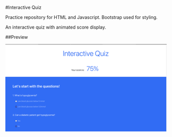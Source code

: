 #Interactive Quiz

Practice repository for HTML and Javascript. Bootstrap used for styling.

An interactive quiz with animated score display.

##Preview

![Quiz-front](https://github.com/SereneCai/interactive-quiz/blob/master/quiz-front.png)